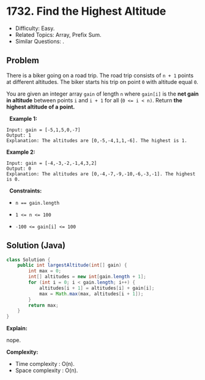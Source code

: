 # 1732. Find the Highest Altitude

- Difficulty: Easy.
- Related Topics: Array, Prefix Sum.
- Similar Questions: .

## Problem

There is a biker going on a road trip. The road trip consists of ```n + 1``` points at different altitudes. The biker starts his trip on point ```0``` with altitude equal ```0```.

You are given an integer array ```gain``` of length ```n``` where ```gain[i]``` is the **net gain in altitude** between points ```i```​​​​​​ and ```i + 1``` for all (```0 <= i < n)```. Return **the **highest altitude** of a point.**

 
**Example 1:**

```
Input: gain = [-5,1,5,0,-7]
Output: 1
Explanation: The altitudes are [0,-5,-4,1,1,-6]. The highest is 1.
```

**Example 2:**

```
Input: gain = [-4,-3,-2,-1,4,3,2]
Output: 0
Explanation: The altitudes are [0,-4,-7,-9,-10,-6,-3,-1]. The highest is 0.
```

 
**Constraints:**


	
- ```n == gain.length```
	
- ```1 <= n <= 100```
	
- ```-100 <= gain[i] <= 100```



## Solution (Java)

```java
class Solution {
    public int largestAltitude(int[] gain) {
        int max = 0;
        int[] altitudes = new int[gain.length + 1];
        for (int i = 0; i < gain.length; i++) {
            altitudes[i + 1] = altitudes[i] + gain[i];
            max = Math.max(max, altitudes[i + 1]);
        }
        return max;
    }
}
```

**Explain:**

nope.

**Complexity:**

* Time complexity : O(n).
* Space complexity : O(n).
